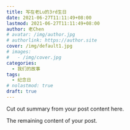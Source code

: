```yaml
---
title: 写在老Lu的3rd生日
date: 2021-06-27T11:11:49+08:00
lastmod: 2021-06-27T11:11:49+08:00
author: 老Chen
# avatar: /img/author.jpg
# authorlink: https://author.site
cover: /img/default1.jpg
# images:
#   - /img/cover.jpg
categories:
  - 我们的故事
tags:
  - 纪念日
# nolastmod: true
draft: true
---
```


Cut out summary from your post content here.

<!--more-->

The remaining content of your post.
